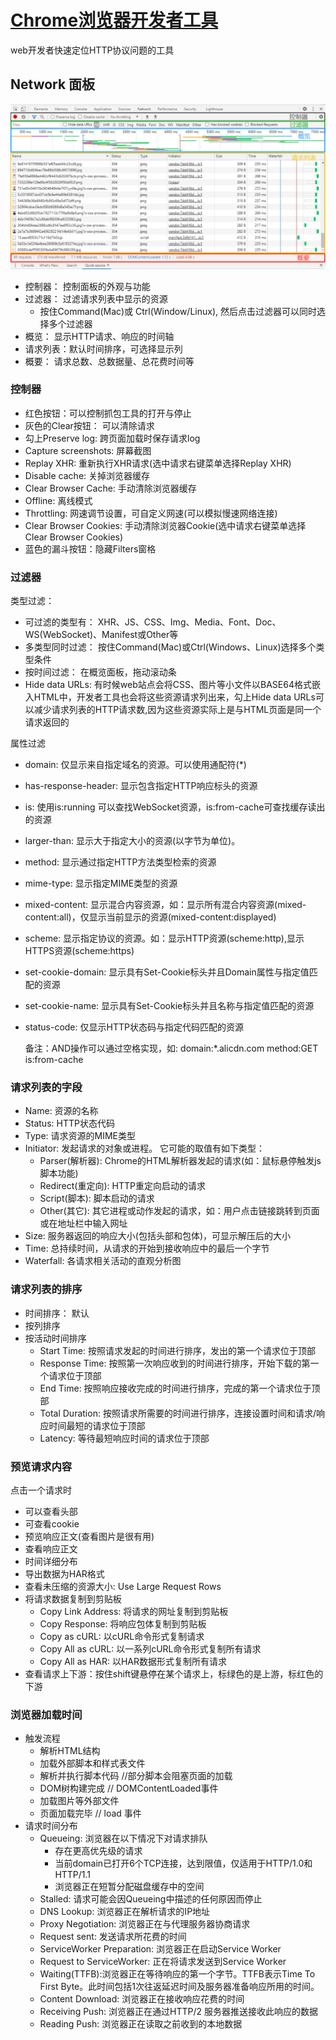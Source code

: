 # [Chrome浏览器开发者工具](https://developer.chrome.com/docs/devtools/network/)
 web开发者快速定位HTTP协议问题的工具

## Network 面板

![Network-面板](/imgs/network/http/chrome-devtool-network-panel.png)

* 控制器： 控制面板的外观与功能
* 过滤器： 过滤请求列表中显示的资源
    * 按住Command(Mac)或 Ctrl(Window/Linux), 然后点击过滤器可以同时选择多个过滤器
* 概览： 显示HTTP请求、响应的时间轴
* 请求列表：默认时间排序，可选择显示列
* 概要： 请求总数、总数据量、总花费时间等

### 控制器

* 红色按钮：可以控制抓包工具的打开与停止
* 灰色的Clear按钮： 可以清除请求
* 勾上Preserve log: 跨页面加载时保存请求log
* Capture screenshots: 屏幕截图
* Replay XHR: 重新执行XHR请求(选中请求右键菜单选择Replay XHR)
* Disable cache: 关掉浏览器缓存
* Clear Browser Cache: 手动清除浏览器缓存
* Offline: 离线模式
* Throttling: 网速调节设置，可自定义网速(可以模拟慢速网络连接)
* Clear Browser Cookies: 手动清除浏览器Cookie(选中请求右键菜单选择Clear Browser Cookies)
* 蓝色的漏斗按钮：隐藏Filters窗格

### 过滤器

类型过滤：

* 可过滤的类型有： XHR、JS、CSS、Img、Media、Font、Doc、WS(WebSocket)、Manifest或Other等
* 多类型同时过滤： 按住Command(Mac)或Ctrl(Windows、Linux)选择多个类型条件
* 按时间过滤： 在概览面板，拖动滚动条
* Hide  data URLs: 有时候web站点会将CSS、图片等小文件以BASE64格式嵌入HTML中，开发者工具也会将这些资源请求列出来，勾上Hide  data URLs可以减少请求列表的HTTP请求数,因为这些资源实际上是与HTML页面是同一个请求返回的

属性过滤

* domain: 仅显示来自指定域名的资源。可以使用通配符(*)
* has-response-header: 显示包含指定HTTP响应标头的资源
* is: 使用is:running 可以查找WebSocket资源，is:from-cache可查找缓存读出的资源
* larger-than: 显示大于指定大小的资源(以字节为单位)。
* method: 显示通过指定HTTP方法类型检索的资源
* mime-type: 显示指定MIME类型的资源
* mixed-content: 显示混合内容资源，如：显示所有混合内容资源(mixed-content:all)，仅显示当前显示的资源(mixed-content:displayed)
* scheme: 显示指定协议的资源。如：显示HTTP资源(scheme:http),显示HTTPS资源(scheme:https)
* set-cookie-domain: 显示具有Set-Cookie标头并且Domain属性与指定值匹配的资源
* set-cookie-name: 显示具有Set-Cookie标头并且名称与指定值匹配的资源
* status-code: 仅显示HTTP状态码与指定代码匹配的资源

    备注：AND操作可以通过空格实现，如: domain:*.alicdn.com method:GET is:from-cache

### 请求列表的字段

* Name: 资源的名称
* Status: HTTP状态代码
* Type: 请求资源的MIME类型
* Initiator: 发起请求的对象或进程。 它可能的取值有如下类型：
    * Parser(解析器): Chrome的HTML解析器发起的请求(如：鼠标悬停触发js脚本功能)
    * Redirect(重定向): HTTP重定向启动的请求
    * Script(脚本): 脚本启动的请求
    * Other(其它): 其它进程或动作发起的请求，如：用户点击链接跳转到页面或在地址栏中输入网址
* Size: 服务器返回的响应大小(包括头部和包体)，可显示解压后的大小
* Time: 总持续时间，从请求的开始到接收响应中的最后一个字节
* Waterfall: 各请求相关活动的直观分析图

### 请求列表的排序

* 时间排序： 默认
* 按列排序
* 按活动时间排序
    * Start Time: 按照请求发起的时间进行排序，发出的第一个请求位于顶部
    * Response Time: 按照第一次响应收到的时间进行排序，开始下载的第一个请求位于顶部
    * End Time: 按照响应接收完成的时间进行排序，完成的第一个请求位于顶部
    * Total Duration: 按照请求所需要的时间进行排序，连接设置时间和请求/响应时间最短的请求位于顶部
    * Latency: 等待最短响应时间的请求位于顶部

###  预览请求内容

点击一个请求时

* 可以查看头部
* 可查看cookie
* 预览响应正文(查看图片是很有用) 
* 查看响应正文
* 时间详细分布
* 导出数据为HAR格式
* 查看未压缩的资源大小: Use Large Request Rows
* 将请求数据复制到剪贴板
    * Copy Link Address: 将请求的网址复制到剪贴板
    * Copy Response: 将响应包体复制到剪贴板
    * Copy as cURL: 以cURL命令形式复制请求
    * Copy All as cURL: 以一系列cURL命令形式复制所有请求
    * Copy All as HAR: 以HAR数据形式复制所有请求
* 查看请求上下游：按住shift键悬停在某个请求上，标绿色的是上游，标红色的下游

### 浏览器加载时间

* 触发流程
    * 解析HTML结构
    * 加载外部脚本和样式表文件
    * 解析并执行脚本代码  //部分脚本会阻塞页面的加载
    * DOM树构建完成     // DOMContentLoaded事件
    * 加载图片等外部文件
    * 页面加载完毕      // load 事件
* 请求时间分布
    * Queueing: 浏览器在以下情况下对请求排队
        * 存在更高优先级的请求
        * 当前domain已打开6个TCP连接，达到限值，仅适用于HTTP/1.0和HTTP/1.1
        * 浏览器正在短暂分配磁盘缓存中的空间
    * Stalled: 请求可能会因Queueing中描述的任何原因而停止
    * DNS Lookup: 浏览器正在解析请求的IP地址
    * Proxy Negotiation: 浏览器正在与代理服务器协商请求
    * Request sent: 发送请求所花费的时间
    * ServiceWorker Preparation: 浏览器正在启动Service Worker
    * Request to ServiceWorker: 正在将请求发送到Service Worker
    * Waiting(TTFB):浏览器正在等待响应的第一个字节。TTFB表示Time To First Byte。此时间包括1次往返延迟时间及服务器准备响应所用的时间。
    * Content Download: 浏览器正在接收响应花费的时间
    * Receiving Push: 浏览器正在通过HTTP/2 服务器推送接收此响应的数据
    * Reading Push: 浏览器正在读取之前收到的本地数据
